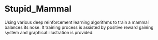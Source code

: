 # Stupid_Mammal
Using various deep reinforcement learning algorithms to train a mammal balances its nose. It training process is assisted by positive reward gaining system and graphical illustration is provided.
